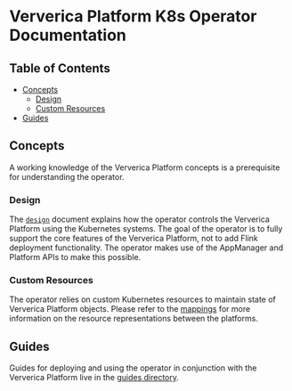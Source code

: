 # Ververica Platform K8s Operator Documentation

## Table of Contents

* [Concepts](#Concepts)
    * [Design](#Design)
    * [Custom Resources](#Custom)
* [Guides](#Guides)

## Concepts

A working knowledge of the Ververica Platform concepts is a prerequisite for understanding the operator.

### Design

The [`design`](design.md) document explains how the operator controls the
Ververica Platform using the Kubernetes systems. The goal of the operator is to fully support
the core features of the Ververica Platform, not to add Flink deployment functionality.
The operator makes use of the AppManager and Platform APIs to make this possible.

### Custom Resources

The operator relies on custom Kubernetes resources to maintain state of Ververica Platform
objects. Please refer to the [mappings](mappings) for more information on the resource representations
between the platforms.  

## Guides

Guides for deploying and using the operator in conjunction with the Ververica Platform
live in the [guides directory](guides).
